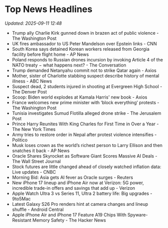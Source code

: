 # Top News Headlines

_Updated: 2025-09-11 12:48_

- Trump ally Charlie Kirk gunned down in brazen act of public violence - The Washington Post
- UK fires ambassador to US Peter Mandelson over Epstein links - CNN
- South Korea says detained Korean workers released from Georgia facility before flight home - AP News
- Poland responds to Russian drones incursion by invoking Article 4 of the NATO treaty − what happens next? - The Conversation
- Trump demanded Netanyahu commit not to strike Qatar again - Axios
- Mother, sister of Charlotte stabbing suspect describe history of mental illness - ABC News
- Suspect dead, 2 students injured in shooting at Evergreen High School - The Denver Post
- Scoop: Biden world explodes at Kamala Harris' new book - Axios
- France welcomes new prime minister with ‘block everything’ protests - The Washington Post
- Tunisia investigates Sumud Flotilla alleged drone strike - The Jerusalem Post
- Prince Harry Reunites With King Charles for First Time in Over a Year - The New York Times
- Army tries to restore order in Nepal after protest violence intensifies - Politico
- Musk loses crown as the world’s richest person to Larry Ellison and then snatches it back - AP News
- Oracle Shares Skyrocket as Software Giant Scores Massive AI Deals - The Wall Street Journal
- Stock futures are little changed ahead of closely watched inflation data: Live updates - CNBC
- Morning Bid: Asia gets AI fever as Oracle surges - Reuters
- New iPhone 17 lineup and iPhone Air now at Verizon: 5G power, incredible trade-in offers and savings that add up - Verizon
- Apple Watch Ultra 3 vs Series 11, Ultra 2 battery life: Big upgrades - 9to5Mac
- Latest Galaxy S26 Pro renders hint at camera changes and lineup shuffle - Android Central
- Apple iPhone Air and iPhone 17 Feature A19 Chips With Spyware-Resistant Memory Safety - The Hacker News